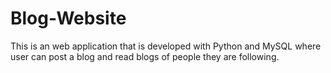# Blog-Website
This is an web application that is developed with Python and MySQL where user can post a blog and read blogs of people they are following.
